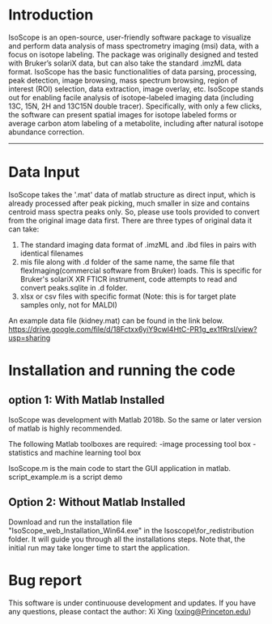# Introduction
IsoScope is an open-source, user-friendly software package to visualize and perform data analysis of mass spectrometry imaging (msi) data, with a focus on isotope labeling. The package was originally designed and tested with Bruker’s solariX data, but can also take the standard .imzML data format. IsoScope has the basic functionalities of data parsing, processing, peak detection, image browsing, mass spectrum browsing, region of interest (ROI) selection, data extraction, image overlay, etc. IsoScope stands out for enabling facile analysis of isotope-labeled imaging data (including 13C, 15N, 2H and 13C15N double tracer). Specifically, with only a few clicks, the software can present spatial images for isotope labeled forms or average carbon atom labeling of a metabolite, including after natural isotope abundance correction.

<hr>

# Data Input
IsoScope takes the '.mat' data of matlab structure as direct input, which is already processed after peak picking, much smaller in size and contains centroid mass spectra peaks only.  So, please use tools provided to convert from the original image data first. 
There are three types of original data it can take:
1. The standard imaging data format of .imzML and .ibd files in pairs with identical filenames
2. mis file along with .d folder of the same name, the same file that flexImaging(commercial software from Bruker) loads. This is specific for Bruker's solariX XR FTICR instrument, code attempts to read and convert peaks.sqlite in .d folder.
3. xlsx or csv files with specific format (Note: this is for target plate samples only, not for MALDI)  

An example data file (kidney.mat) can be found in the link below.
https://drive.google.com/file/d/18Fctxx6yiY9cwl4HtC-PR1g_ex1fRrsl/view?usp=sharing

# Installation and running the code
## option 1: With Matlab Installed 
IsoScope was development with Matlab 2018b.  So the same or later version of matlab is highly recommended.

The following Matlab toolboxes are required:
-image processing tool box
-statistics and machine learning tool box

IsoScope.m is the main code to start the GUI application in matlab.
script_example.m is a script demo 

## Option 2: Without Matlab Installed
Download and run the installation file "IsoScope_web_Installation_Win64.exe" in the Isoscope\for_redistribution folder.  It will guide you through all the installations steps.
Note that, the initial run may take longer time to start the application.


# Bug report
This software is under continuouse development and updates. If you have any questions, please contact the author: Xi Xing (xxing@Princeton.edu)





